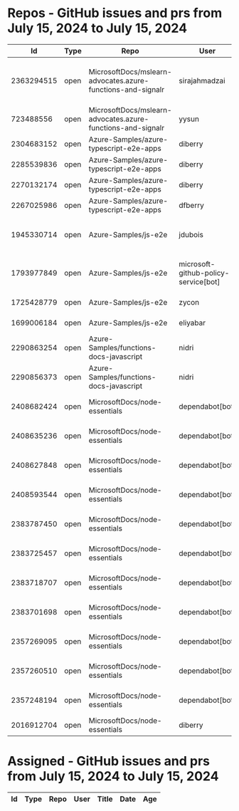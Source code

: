 # Repos - GitHub issues and prs from July 15, 2024 to July 15, 2024
|Id|Type|Repo|User|Title|Date|Age|
|--|--|--|--|--|--|--|
|2363294515|open|MicrosoftDocs/mslearn-advocates.azure-functions-and-signalr|sirajahmadzai| [ Enable real-time updates in a web application using Azure Functions and SignalR Service Exercise Deployment Fails](https://api.github.com/repos/MicrosoftDocs/mslearn-advocates.azure-functions-and-signalr/issues/90)|2024-06-20T00:34:49Z|25|
|723488556|open|MicrosoftDocs/mslearn-advocates.azure-functions-and-signalr|yysun| [connection.send vs axios](https://api.github.com/repos/MicrosoftDocs/mslearn-advocates.azure-functions-and-signalr/issues/16)|2020-10-16T19:42:14Z|1368|
|2304683152|open|Azure-Samples/azure-typescript-e2e-apps|diberry| [README updates](https://api.github.com/repos/Azure-Samples/azure-typescript-e2e-apps/issues/66)|2024-05-19T16:20:09Z|57|
|2285539836|open|Azure-Samples/azure-typescript-e2e-apps|diberry| [Azure SQL quickstarts](https://api.github.com/repos/Azure-Samples/azure-typescript-e2e-apps/issues/64)|2024-05-08T12:58:54Z|68|
|2270132174|open|Azure-Samples/azure-typescript-e2e-apps|diberry| [Assistant function call](https://api.github.com/repos/Azure-Samples/azure-typescript-e2e-apps/issues/63)|2024-04-29T22:58:49Z|77|
|2267025986|open|Azure-Samples/azure-typescript-e2e-apps|dfberry| [Convert eslintignore to eslint "ignores" property](https://api.github.com/repos/Azure-Samples/azure-typescript-e2e-apps/issues/62)|2024-04-27T13:52:38Z|79|
|1945330714|open|Azure-Samples/js-e2e|jdubois| [This repo doesn't meet the "durable ownership minimums" for Microsoft compliance](https://api.github.com/repos/Azure-Samples/js-e2e/issues/55)|2023-10-16T14:19:48Z|273|
|1793977849|open|Azure-Samples/js-e2e|microsoft-github-policy-service[bot]| [FabricBot: Onboarding to GitOps.ResourceManagement because of FabricBot decommissioning](https://api.github.com/repos/Azure-Samples/js-e2e/issues/54)|2023-07-07T18:01:49Z|374|
|1725428779|open|Azure-Samples/js-e2e|zycon| [Method changed to beginStart](https://api.github.com/repos/Azure-Samples/js-e2e/issues/53)|2023-05-25T09:20:31Z|417|
|1699006184|open|Azure-Samples/js-e2e|eliyabar| [Update create-vm.js](https://api.github.com/repos/Azure-Samples/js-e2e/issues/52)|2023-05-07T10:47:32Z|435|
|2290863254|open|Azure-Samples/functions-docs-javascript|nidri| [Update README.md to update references to http triggers](https://api.github.com/repos/Azure-Samples/functions-docs-javascript/issues/9)|2024-05-11T11:56:21Z|65|
|2290856373|open|Azure-Samples/functions-docs-javascript|nidri| [Update httpTriggerRoute.js to use 'context' instead of 'console' for …](https://api.github.com/repos/Azure-Samples/functions-docs-javascript/issues/8)|2024-05-11T11:47:20Z|65|
|2408682424|open|MicrosoftDocs/node-essentials|dependabot[bot]| [chore(deps-dev): bump eslint from 8.57.0 to 9.7.0 in /nodejs-intro](https://api.github.com/repos/MicrosoftDocs/node-essentials/issues/134)|2024-07-15T12:57:55Z|0|
|2408635236|open|MicrosoftDocs/node-essentials|dependabot[bot]| [chore(deps-dev): bump eslint from 8.57.0 to 9.7.0 in /nodejs-http](https://api.github.com/repos/MicrosoftDocs/node-essentials/issues/133)|2024-07-15T12:34:36Z|0|
|2408627848|open|MicrosoftDocs/node-essentials|dependabot[bot]| [chore(deps-dev): bump eslint from 8.57.0 to 9.7.0 in /nodejs-files](https://api.github.com/repos/MicrosoftDocs/node-essentials/issues/132)|2024-07-15T12:31:26Z|0|
|2408593544|open|MicrosoftDocs/node-essentials|dependabot[bot]| [chore(deps-dev): bump eslint from 9.5.0 to 9.7.0 in /nodejs-debug](https://api.github.com/repos/MicrosoftDocs/node-essentials/issues/131)|2024-07-15T12:16:27Z|0|
|2383787450|open|MicrosoftDocs/node-essentials|dependabot[bot]| [chore(deps-dev): bump eslint from 8.57.0 to 9.6.0 in /nodejs-files](https://api.github.com/repos/MicrosoftDocs/node-essentials/issues/129)|2024-07-01T12:57:31Z|14|
|2383725457|open|MicrosoftDocs/node-essentials|dependabot[bot]| [chore(deps-dev): bump eslint from 9.4.0 to 9.6.0 in /nodejs-debug](https://api.github.com/repos/MicrosoftDocs/node-essentials/issues/128)|2024-07-01T12:30:56Z|14|
|2383718707|open|MicrosoftDocs/node-essentials|dependabot[bot]| [chore(deps-dev): bump eslint from 8.57.0 to 9.6.0 in /nodejs-intro](https://api.github.com/repos/MicrosoftDocs/node-essentials/issues/127)|2024-07-01T12:27:51Z|14|
|2383701698|open|MicrosoftDocs/node-essentials|dependabot[bot]| [chore(deps-dev): bump eslint from 8.57.0 to 9.6.0 in /nodejs-http](https://api.github.com/repos/MicrosoftDocs/node-essentials/issues/126)|2024-07-01T12:20:01Z|14|
|2357269095|open|MicrosoftDocs/node-essentials|dependabot[bot]| [chore(deps-dev): bump eslint from 8.57.0 to 9.5.0 in /nodejs-http](https://api.github.com/repos/MicrosoftDocs/node-essentials/issues/125)|2024-06-17T12:49:26Z|28|
|2357260510|open|MicrosoftDocs/node-essentials|dependabot[bot]| [chore(deps-dev): bump eslint from 8.57.0 to 9.5.0 in /nodejs-intro](https://api.github.com/repos/MicrosoftDocs/node-essentials/issues/124)|2024-06-17T12:45:09Z|28|
|2357248194|open|MicrosoftDocs/node-essentials|dependabot[bot]| [chore(deps-dev): bump eslint from 8.57.0 to 9.5.0 in /nodejs-files](https://api.github.com/repos/MicrosoftDocs/node-essentials/issues/123)|2024-06-17T12:39:05Z|28|
|2016912704|open|MicrosoftDocs/node-essentials|diberry| [Best practice for updates](https://api.github.com/repos/MicrosoftDocs/node-essentials/issues/47)|2023-11-29T15:58:58Z|229|
# Assigned - GitHub issues and prs from July 15, 2024 to July 15, 2024
|Id|Type|Repo|User|Title|Date|Age|
|--|--|--|--|--|--|--|

